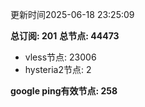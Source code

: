 更新时间2025-06-18 23:25:09

**总订阅: 201**
**总节点: 44473**
- vless节点: 23006
- hysteria2节点: 2

**google ping有效节点: 258**
